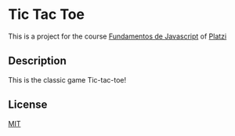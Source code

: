# Tic Tac Toe 

This is a project for the course [Fundamentos de Javascript](https://platzi.com/js) of [Platzi](https://platzi.com)

## Description

This is the classic game Tic-tac-toe! 

## License 

[MIT](https://opensource.org/licenses/MIT)

